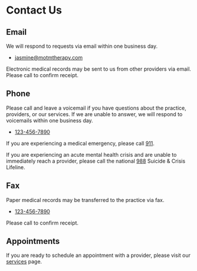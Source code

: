 # Contact Us

## Email

We will respond to requests via email within one business day.

- [jasmine@motmtherapy.com](mailto:jasmine@motmtherapy.com)

Electronic medical records may be sent to us from other providers via email. Please call to confirm receipt.

## Phone

Please call and leave a voicemail if you have questions about the practice, providers, or our services.
If we are unable to answer, we will respond to voicemails within one business day.

- [123-456-7890](tel:1234567890)

If you are experiencing a medical emergency, please call [911](tel:911).

If you are experiencing an acute mental health crisis and are unable to immediately reach a provider,
please call the national [988](tel:988) Suicide & Crisis Lifeline.

## Fax

Paper medical records may be transferred to the practice via fax.

- [123-456-7890](tel:1234567890)

Please call to confirm receipt.

## Appointments

If you are ready to schedule an appointment with a provider, please visit our [services](services.md) page.

